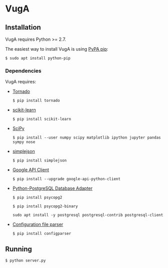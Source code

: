 # VugA

## Installation

VugA requires Python >= 2.7.

The easiest way to install VugA is using [PyPA pip](https://pip.pypa.io/):

`$ sudo apt install python-pip`

### Dependencies

VugA requires:

* [Tornado](http://www.tornadoweb.org)

    `$ pip install tornado`

* [scikit-learn](http://scikit-learn.org)

    `$ pip install scikit-learn`

* [SciPy](https://www.scipy.org)

    `$ pip install --user numpy scipy matplotlib ipython jupyter pandas sympy nose`

* [simplejson](https://simplejson.readthedocs.io)

    `$ pip install simplejson`

* [Google API Client](https://developers.google.com/api-client-library/python/)

    `$ pip install --upgrade google-api-python-client`

* [Python-PostgreSQL Database Adapter](https://github.com/psycopg/psycopg2)

    `$ pip install psycopg2`

    `$ pip install psycopg2-binary`
    
    `sudo apt install -y postgresql postgresql-contrib postgresql-client`
    

* [Configuration file parser](https://docs.python.org/2/library/configparser.html)

    `$ pip install configparser`
    

## Running

`$ python server.py`
